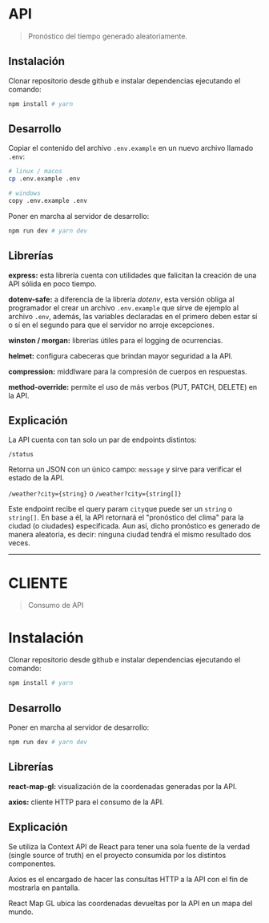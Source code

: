 # API

> Pronóstico del tiempo generado aleatoriamente.

## Instalación

Clonar repositorio desde github e instalar dependencias ejecutando el comando:

```bash
npm install # yarn
```

## Desarrollo

Copiar el contenido del archivo `.env.example` en un nuevo archivo llamado `.env`:

```bash
# linux / macos
cp .env.example .env

# windows
copy .env.example .env
```

Poner en marcha al servidor de desarrollo:

```bash
npm run dev # yarn dev
```

## Librerías

**express:** esta librería cuenta con utilidades que falicitan la creación de una API sólida en poco tiempo.

**dotenv-safe:** a diferencia de la librería _dotenv_, esta versión obliga al programador el crear un archivo `.env.example` que sirve de ejemplo al archivo `.env`, además, las variables declaradas en el primero deben estar sí o sí en el segundo para que el servidor no arroje excepciones.

**winston / morgan:** librerías útiles para el logging de ocurrencias.

**helmet:** configura cabeceras que brindan mayor seguridad a la API.

**compression:** middlware para la compresión de cuerpos en respuestas.

**method-override:** permite el uso de más verbos (PUT, PATCH, DELETE) en la API.

## Explicación

La API cuenta con tan solo un par de endpoints distintos:

`/status`

Retorna un JSON con un único campo: `message` y sirve para verificar el estado de la API.

`/weather?city={string}` o `/weather?city={string[]}`

Este endpoint recibe el query param `city`que puede ser un `string` o `string[]`. En base a él, la API retornará el "pronóstico del clima" para la ciudad (o ciudades) especificada. Aun así, dicho pronóstico es generado de manera aleatoria, es decir: ninguna ciudad tendrá el mismo resultado dos veces.

---

# CLIENTE

> Consumo de API

# Instalación

Clonar repositorio desde github e instalar dependencias ejecutando el comando:

```bash
npm install # yarn
```

## Desarrollo

Poner en marcha al servidor de desarrollo:

```bash
npm run dev # yarn dev
```

## Librerías

**react-map-gl:** visualización de la coordenadas generadas por la API.

**axios:** cliente HTTP para el consumo de la API.

## Explicación

Se utiliza la Context API de React para tener una sola fuente de la verdad (single source of truth) en el proyecto consumida por los distintos componentes.

Axios es el encargado de hacer las consultas HTTP a la API con el fin de mostrarla en pantalla.

React Map GL ubica las coordenadas devueltas por la API en un mapa del mundo.
